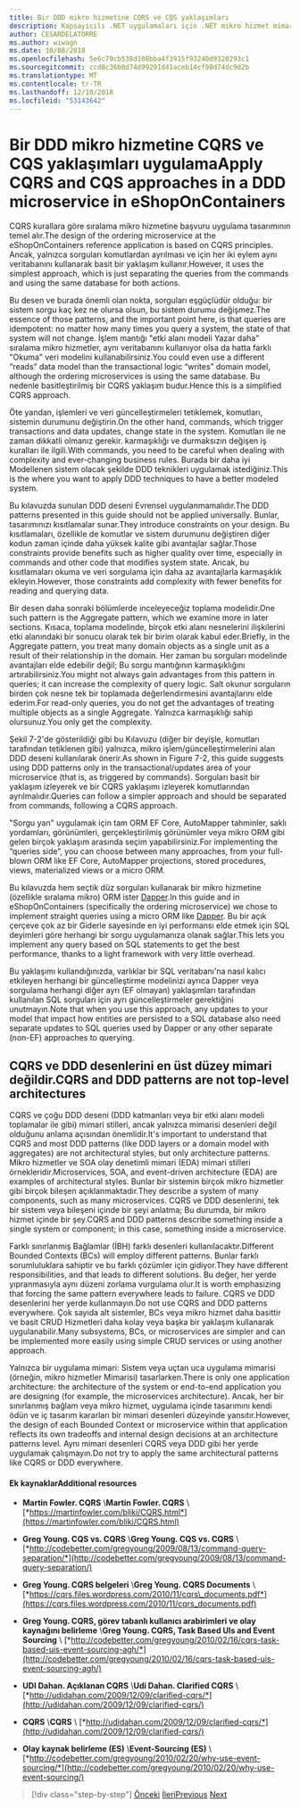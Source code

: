 ```yaml
---
title: Bir DDD mikro hizmetine CQRS ve CQS yaklaşımları
description: Kapsayıcılı .NET uygulamaları için .NET mikro hizmet mimarisi | Sıralama mikro hizmetine CQRS uygulanan şekilde anlayın.
author: CESARDELATORRE
ms.author: wiwagn
ms.date: 10/08/2018
ms.openlocfilehash: 5e6c79cb538d108bba4f3915f93240d9320293c1
ms.sourcegitcommit: ccd8c36b0d74d99291d41aceb14cf98d74dc9d2b
ms.translationtype: MT
ms.contentlocale: tr-TR
ms.lasthandoff: 12/10/2018
ms.locfileid: "53143642"
---
```

# <a name="apply-cqrs-and-cqs-approaches-in-a-ddd-microservice-in-eshoponcontainers"></a><span data-ttu-id="9f970-103">Bir DDD mikro hizmetine CQRS ve CQS yaklaşımları uygulama</span><span class="sxs-lookup"><span data-stu-id="9f970-103">Apply CQRS and CQS approaches in a DDD microservice in eShopOnContainers</span></span>

<span data-ttu-id="9f970-104">CQRS kurallara göre sıralama mikro hizmetine başvuru uygulama tasarımının temel alır.</span><span class="sxs-lookup"><span data-stu-id="9f970-104">The design of the ordering microservice at the eShopOnContainers reference application is based on CQRS principles.</span></span> <span data-ttu-id="9f970-105">Ancak, yalnızca sorguları komutlardan ayrılması ve için her iki eylem aynı veritabanını kullanarak basit bir yaklaşım kullanır.</span><span class="sxs-lookup"><span data-stu-id="9f970-105">However, it uses the simplest approach, which is just separating the queries from the commands and using the same database for both actions.</span></span>

<span data-ttu-id="9f970-106">Bu desen ve burada önemli olan nokta, sorguları eşgüçlüdür olduğu: bir sistem sorgu kaç kez ne olursa olsun, bu sistem durumu değişmez.</span><span class="sxs-lookup"><span data-stu-id="9f970-106">The essence of those patterns, and the important point here, is that queries are idempotent: no matter how many times you query a system, the state of that system will not change.</span></span> <span data-ttu-id="9f970-107">İşlem mantığı "etki alanı modeli Yazar daha" sıralama mikro hizmetler, aynı veritabanını kullanıyor olsa da hatta farklı "Okuma" veri modelini kullanabilirsiniz.</span><span class="sxs-lookup"><span data-stu-id="9f970-107">You could even use a different “reads” data model than the transactional logic “writes” domain model, although the ordering microservices is using the same database.</span></span> <span data-ttu-id="9f970-108">Bu nedenle basitleştirilmiş bir CQRS yaklaşım budur.</span><span class="sxs-lookup"><span data-stu-id="9f970-108">Hence this is a simplified CQRS approach.</span></span>

<span data-ttu-id="9f970-109">Öte yandan, işlemleri ve veri güncelleştirmeleri tetiklemek, komutları, sistemin durumunu değiştirin.</span><span class="sxs-lookup"><span data-stu-id="9f970-109">On the other hand, commands, which trigger transactions and data updates, change state in the system.</span></span> <span data-ttu-id="9f970-110">Komutları ile ne zaman dikkatli olmanız gerekir. karmaşıklığı ve durmaksızın değişen iş kuralları ile ilgili.</span><span class="sxs-lookup"><span data-stu-id="9f970-110">With commands, you need to be careful when dealing with complexity and ever-changing business rules.</span></span> <span data-ttu-id="9f970-111">Burada bir daha iyi Modellenen sistem olacak şekilde DDD teknikleri uygulamak istediğiniz.</span><span class="sxs-lookup"><span data-stu-id="9f970-111">This is the where you want to apply DDD techniques to have a better modeled system.</span></span>

<span data-ttu-id="9f970-112">Bu kılavuzda sunulan DDD deseni Evrensel uygulanmamalıdır.</span><span class="sxs-lookup"><span data-stu-id="9f970-112">The DDD patterns presented in this guide should not be applied universally.</span></span> <span data-ttu-id="9f970-113">Bunlar, tasarımınızı kısıtlamalar sunar.</span><span class="sxs-lookup"><span data-stu-id="9f970-113">They introduce constraints on your design.</span></span> <span data-ttu-id="9f970-114">Bu kısıtlamaları, özellikle de komutlar ve sistem durumunu değiştiren diğer kodun zaman içinde daha yüksek kalite gibi avantajlar sağlar.</span><span class="sxs-lookup"><span data-stu-id="9f970-114">Those constraints provide benefits such as higher quality over time, especially in commands and other code that modifies system state.</span></span> <span data-ttu-id="9f970-115">Ancak, bu kısıtlamaları okuma ve veri sorgulama için daha az avantajlarla karmaşıklık ekleyin.</span><span class="sxs-lookup"><span data-stu-id="9f970-115">However, those constraints add complexity with fewer benefits for reading and querying data.</span></span>

<span data-ttu-id="9f970-116">Bir desen daha sonraki bölümlerde inceleyeceğiz toplama modelidir.</span><span class="sxs-lookup"><span data-stu-id="9f970-116">One such pattern is the Aggregate pattern, which we examine more in later sections.</span></span> <span data-ttu-id="9f970-117">Kısaca, toplama modelinde, birçok etki alanı nesnelerini ilişkilerini etki alanındaki bir sonucu olarak tek bir birim olarak kabul eder.</span><span class="sxs-lookup"><span data-stu-id="9f970-117">Briefly, in the Aggregate pattern, you treat many domain objects as a single unit as a result of their relationship in the domain.</span></span> <span data-ttu-id="9f970-118">Her zaman bu sorguları modelinde avantajları elde edebilir değil; Bu sorgu mantığının karmaşıklığını artırabilirsiniz.</span><span class="sxs-lookup"><span data-stu-id="9f970-118">You might not always gain advantages from this pattern in queries; it can increase the complexity of query logic.</span></span> <span data-ttu-id="9f970-119">Salt okunur sorguların birden çok nesne tek bir toplamada değerlendirmesini avantajlarını elde ederim.</span><span class="sxs-lookup"><span data-stu-id="9f970-119">For read-only queries, you do not get the advantages of treating multiple objects as a single Aggregate.</span></span> <span data-ttu-id="9f970-120">Yalnızca karmaşıklığı sahip olursunuz.</span><span class="sxs-lookup"><span data-stu-id="9f970-120">You only get the complexity.</span></span>

<span data-ttu-id="9f970-121">Şekil 7-2'de gösterildiği gibi bu Kılavuzu (diğer bir deyişle, komutları tarafından tetiklenen gibi) yalnızca, mikro işlem/güncelleştirmelerini alan DDD deseni kullanılarak önerir.</span><span class="sxs-lookup"><span data-stu-id="9f970-121">As shown in Figure 7-2, this guide suggests using DDD patterns only in the transactional/updates area of your microservice (that is, as triggered by commands).</span></span> <span data-ttu-id="9f970-122">Sorguları basit bir yaklaşım izleyerek ve bir CQRS yaklaşımı izleyerek komutlarından ayrılmalıdır.</span><span class="sxs-lookup"><span data-stu-id="9f970-122">Queries can follow a simpler approach and should be separated from commands, following a CQRS approach.</span></span>

<span data-ttu-id="9f970-123">"Sorgu yan" uygulamak için tam ORM EF Core, AutoMapper tahminler, saklı yordamları, görünümleri, gerçekleştirilmiş görünümler veya mikro ORM gibi gelen birçok yaklaşım arasında seçim yapabilirsiniz.</span><span class="sxs-lookup"><span data-stu-id="9f970-123">For implementing the “queries side”, you can choose between many approaches, from your full-blown ORM like EF Core, AutoMapper projections, stored procedures, views, materialized views or a micro ORM.</span></span>

<span data-ttu-id="9f970-124">Bu kılavuzda hem seçtik düz sorguları kullanarak bir mikro hizmetine (özellikle sıralama mikro) ORM ister [Dapper](https://github.com/StackExchange/dapper-dot-net).</span><span class="sxs-lookup"><span data-stu-id="9f970-124">In this guide and in eShopOnContainers (specifically the ordering microservice) we chose to implement straight queries using a micro ORM like [Dapper](https://github.com/StackExchange/dapper-dot-net).</span></span> <span data-ttu-id="9f970-125">Bu bir açık çerçeve çok az bir Giderle sayesinde en iyi performansı elde etmek için SQL deyimleri göre herhangi bir sorgu uygulamanıza olanak sağlar.</span><span class="sxs-lookup"><span data-stu-id="9f970-125">This lets you implement any query based on SQL statements to get the best performance, thanks to a light framework with very little overhead.</span></span>

<span data-ttu-id="9f970-126">Bu yaklaşımı kullandığınızda, varlıklar bir SQL veritabanı'na nasıl kalıcı etkileyen herhangi bir güncelleştirme modelinizi ayrıca Dapper veya sorgulama herhangi diğer ayrı (EF olmayan) yaklaşımları tarafından kullanılan SQL sorguları için ayrı güncelleştirmeler gerektiğini unutmayın.</span><span class="sxs-lookup"><span data-stu-id="9f970-126">Note that when you use this approach, any updates to your model that impact how entities are persisted to a SQL database also need separate updates to SQL queries used by Dapper or any other separate (non-EF) approaches to querying.</span></span>

## <a name="cqrs-and-ddd-patterns-are-not-top-level-architectures"></a><span data-ttu-id="9f970-127">CQRS ve DDD desenlerini en üst düzey mimari değildir.</span><span class="sxs-lookup"><span data-stu-id="9f970-127">CQRS and DDD patterns are not top-level architectures</span></span>

<span data-ttu-id="9f970-128">CQRS ve çoğu DDD deseni (DDD katmanları veya bir etki alanı modeli toplamalar ile gibi) mimari stilleri, ancak yalnızca mimarisi desenleri değil olduğunu anlama açısından önemlidir.</span><span class="sxs-lookup"><span data-stu-id="9f970-128">It's important to understand that CQRS and most DDD patterns (like DDD layers or a domain model with aggregates) are not architectural styles, but only architecture patterns.</span></span> <span data-ttu-id="9f970-129">Mikro hizmetler ve SOA olay denetimli mimari (EDA) mimari stilleri örnekleridir.</span><span class="sxs-lookup"><span data-stu-id="9f970-129">Microservices, SOA, and event-driven architecture (EDA) are examples of architectural styles.</span></span> <span data-ttu-id="9f970-130">Bunlar bir sistemin birçok mikro hizmetler gibi birçok bileşen açıklanmaktadır.</span><span class="sxs-lookup"><span data-stu-id="9f970-130">They describe a system of many components, such as many microservices.</span></span> <span data-ttu-id="9f970-131">CQRS ve DDD desenlerini, tek bir sistem veya bileşeni içinde bir şeyi anlatma; Bu durumda, bir mikro hizmet içinde bir şey.</span><span class="sxs-lookup"><span data-stu-id="9f970-131">CQRS and DDD patterns describe something inside a single system or component; in this case, something inside a microservice.</span></span>

<span data-ttu-id="9f970-132">Farklı sınırlanmış Bağlamlar (İBH) farklı desenleri kullanılacaktır.</span><span class="sxs-lookup"><span data-stu-id="9f970-132">Different Bounded Contexts (BCs) will employ different patterns.</span></span> <span data-ttu-id="9f970-133">Bunlar farklı sorumluluklara sahiptir ve bu farklı çözümler için gidiyor.</span><span class="sxs-lookup"><span data-stu-id="9f970-133">They have different responsibilities, and that leads to different solutions.</span></span> <span data-ttu-id="9f970-134">Bu değer, her yerde yıpranmasıyla aynı düzeni zorlama vurgulama olur.</span><span class="sxs-lookup"><span data-stu-id="9f970-134">It is worth emphasizing that forcing the same pattern everywhere leads to failure.</span></span> <span data-ttu-id="9f970-135">CQRS ve DDD desenlerini her yerde kullanmayın.</span><span class="sxs-lookup"><span data-stu-id="9f970-135">Do not use CQRS and DDD patterns everywhere.</span></span> <span data-ttu-id="9f970-136">Çok sayıda alt sistemler, BCs veya mikro hizmet daha basittir ve basit CRUD Hizmetleri daha kolay veya başka bir yaklaşım kullanarak uygulanabilir.</span><span class="sxs-lookup"><span data-stu-id="9f970-136">Many subsystems, BCs, or microservices are simpler and can be implemented more easily using simple CRUD services or using another approach.</span></span>

<span data-ttu-id="9f970-137">Yalnızca bir uygulama mimari: Sistem veya uçtan uca uygulama mimarisi (örneğin, mikro hizmetler Mimarisi) tasarlarken.</span><span class="sxs-lookup"><span data-stu-id="9f970-137">There is only one application architecture: the architecture of the system or end-to-end application you are designing (for example, the microservices architecture).</span></span> <span data-ttu-id="9f970-138">Ancak, her bir sınırlanmış bağlam veya mikro hizmet, uygulama içinde tasarımını kendi ödün ve iç tasarım kararları bir mimari desenleri düzeyinde yansıtır.</span><span class="sxs-lookup"><span data-stu-id="9f970-138">However, the design of each Bounded Context or microservice within that application reflects its own tradeoffs and internal design decisions at an architecture patterns level.</span></span> <span data-ttu-id="9f970-139">Aynı mimari desenleri CQRS veya DDD gibi her yerde uygulamak çalışmayın.</span><span class="sxs-lookup"><span data-stu-id="9f970-139">Do not try to apply the same architectural patterns like CQRS or DDD everywhere.</span></span>

####  <a name="additional-resources"></a><span data-ttu-id="9f970-140">Ek kaynaklar</span><span class="sxs-lookup"><span data-stu-id="9f970-140">Additional resources</span></span>

- <span data-ttu-id="9f970-141">**Martin Fowler. CQRS** \\</span><span class="sxs-lookup"><span data-stu-id="9f970-141">**Martin Fowler. CQRS** \\</span></span>
  [*https://martinfowler.com/bliki/CQRS.html*](https://martinfowler.com/bliki/CQRS.html)

- <span data-ttu-id="9f970-142">**Greg Young. CQS vs. CQRS** \\</span><span class="sxs-lookup"><span data-stu-id="9f970-142">**Greg Young. CQS vs. CQRS** \\</span></span>
  [*http://codebetter.com/gregyoung/2009/08/13/command-query-separation/*](http://codebetter.com/gregyoung/2009/08/13/command-query-separation/)

- <span data-ttu-id="9f970-143">**Greg Young. CQRS belgeleri** \\</span><span class="sxs-lookup"><span data-stu-id="9f970-143">**Greg Young. CQRS Documents** \\</span></span>
  [*https://cqrs.files.wordpress.com/2010/11/cqrs\_documents.pdf*](https://cqrs.files.wordpress.com/2010/11/cqrs_documents.pdf)

- <span data-ttu-id="9f970-144">**Greg Young. CQRS, görev tabanlı kullanıcı arabirimleri ve olay kaynağını belirleme** \\</span><span class="sxs-lookup"><span data-stu-id="9f970-144">**Greg Young. CQRS, Task Based UIs and Event Sourcing** \\</span></span>
  [*http://codebetter.com/gregyoung/2010/02/16/cqrs-task-based-uis-event-sourcing-agh/*](http://codebetter.com/gregyoung/2010/02/16/cqrs-task-based-uis-event-sourcing-agh/)

- <span data-ttu-id="9f970-145">**UDI Dahan. Açıklanan CQRS** \\</span><span class="sxs-lookup"><span data-stu-id="9f970-145">**Udi Dahan. Clarified CQRS** \\</span></span>
  [*http://udidahan.com/2009/12/09/clarified-cqrs/*](http://udidahan.com/2009/12/09/clarified-cqrs/)

- <span data-ttu-id="9f970-146">**CQRS** \\</span><span class="sxs-lookup"><span data-stu-id="9f970-146">**CQRS** \\</span></span>
  [*http://udidahan.com/2009/12/09/clarified-cqrs/*](http://udidahan.com/2009/12/09/clarified-cqrs/)

- <span data-ttu-id="9f970-147">**Olay kaynak belirleme (ES)** \\</span><span class="sxs-lookup"><span data-stu-id="9f970-147">**Event-Sourcing (ES)** \\</span></span>
  [*http://codebetter.com/gregyoung/2010/02/20/why-use-event-sourcing/*](http://codebetter.com/gregyoung/2010/02/20/why-use-event-sourcing/)

>[!div class="step-by-step"]
><span data-ttu-id="9f970-148">[Önceki](apply-simplified-microservice-cqrs-ddd-patterns.md)
>[İleri](cqrs-microservice-reads.md)</span><span class="sxs-lookup"><span data-stu-id="9f970-148">[Previous](apply-simplified-microservice-cqrs-ddd-patterns.md)
[Next](cqrs-microservice-reads.md)</span></span>